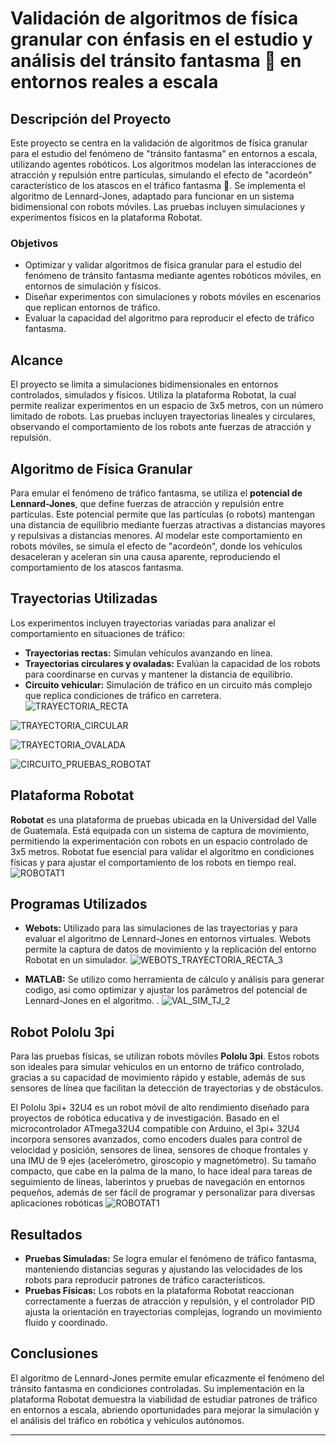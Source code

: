 # Validación de algoritmos de física granular con énfasis en el estudio y análisis del tránsito fantasma 👻 en entornos reales a escala


## Descripción del Proyecto

Este proyecto se centra en la validación de algoritmos de física granular para el estudio del fenómeno de "tránsito fantasma" en entornos a escala, utilizando agentes robóticos. Los algoritmos modelan las interacciones de atracción y repulsión entre partículas, simulando el efecto de "acordeón" característico de los atascos en el tráfico fantasma 👻. Se implementa el algoritmo de Lennard-Jones, adaptado para funcionar en un sistema bidimensional con robots móviles. Las pruebas incluyen simulaciones y experimentos físicos en la plataforma Robotat.


### Objetivos 
- Optimizar y validar algoritmos de física granular para el estudio del fenómeno de tránsito fantasma mediante agentes robóticos móviles, en entornos de simulación y físicos.
- Diseñar experimentos con simulaciones y robots móviles en escenarios que replican entornos de tráfico.
- Evaluar la capacidad del algoritmo para reproducir el efecto de tráfico fantasma.


## Alcance
El proyecto se limita a simulaciones bidimensionales en entornos controlados, simulados y físicos. Utiliza la plataforma Robotat, la cual permite realizar experimentos en un espacio de 3x5 metros, con un número limitado de robots. Las pruebas incluyen trayectorias lineales y circulares, observando el comportamiento de los robots ante fuerzas de atracción y repulsión.


## Algoritmo de Física Granular

Para emular el fenómeno de tráfico fantasma, se utiliza el **potencial de Lennard-Jones**, que define fuerzas de atracción y repulsión entre partículas. Este potencial permite que las partículas (o robots) mantengan una distancia de equilibrio mediante fuerzas atractivas a distancias mayores y repulsivas a distancias menores. Al modelar este comportamiento en robots móviles, se simula el efecto de "acordeón", donde los vehículos desaceleran y aceleran sin una causa aparente, reproduciendo el comportamiento de los atascos fantasma.

## Trayectorias Utilizadas

Los experimentos incluyen trayectorias variadas para analizar el comportamiento en situaciones de tráfico:
- **Trayectorias rectas:** Simulan vehículos avanzando en línea.
- **Trayectorias circulares y ovaladas:** Evalúan la capacidad de los robots para coordinarse en curvas y mantener la distancia de equilibrio.
- **Circuito vehicular:** Simulación de tráfico en un circuito más complejo que replica condiciones de tráfico en carretera.
![TRAYECTORIA_RECTA](https://github.com/user-attachments/assets/2a177d46-9ca8-4918-bc1f-22ec22eca21a)

![TRAYECTORIA_CIRCULAR](https://github.com/user-attachments/assets/c75d875a-bbcd-4cb2-9339-966e13e47527)

![TRAYECTORIA_OVALADA](https://github.com/user-attachments/assets/728ef2d5-e5a2-4b05-92d9-60ad53f45ff1)

![CIRCUITO_PRUEBAS_ROBOTAT](https://github.com/user-attachments/assets/6b55e95c-4d61-4213-b2f2-d212d8dc666b)

## Plataforma Robotat

**Robotat** es una plataforma de pruebas ubicada en la Universidad del Valle de Guatemala. Está equipada con un sistema de captura de movimiento, permitiendo la experimentación con robots en un espacio controlado de 3x5 metros. Robotat fue esencial para validar el algoritmo en condiciones físicas y para ajustar el comportamiento de los robots en tiempo real.
![ROBOTAT1](https://github.com/user-attachments/assets/8b24669c-1fb8-4527-93c6-045f48974767)


## Programas Utilizados

- **Webots:** Utilizado para las simulaciones de las trayectorias y para evaluar el algoritmo de Lennard-Jones en entornos virtuales. Webots permite la captura de datos de movimiento y la replicación del entorno Robotat en un simulador.
![WEBOTS_TRAYECTORIA_RECTA_3](https://github.com/user-attachments/assets/21f78a15-6900-491d-b9fd-05b8622f7940)

- **MATLAB:** Se utilizo como herramienta de cálculo y análisis para generar codigo, asi como optimizar y ajustar los parámetros del potencial de Lennard-Jones en el algoritmo.  .
  ![VAL_SIM_TJ_2](https://github.com/user-attachments/assets/1b471bca-2091-44f1-b569-3b867c261b16)  

## Robot Pololu 3pi

Para las pruebas físicas, se utilizan robots móviles **Pololu 3pi**. Estos robots son ideales para simular vehículos en un entorno de tráfico controlado, gracias a su capacidad de movimiento rápido y estable, además de sus sensores de línea que facilitan la detección de trayectorias y de obstáculos.

El Pololu 3pi+ 32U4 es un robot móvil de alto rendimiento diseñado para proyectos de robótica educativa y de investigación. Basado en el microcontrolador ATmega32U4 compatible con Arduino, el 3pi+ 32U4 incorpora sensores avanzados, como encoders duales para control de velocidad y posición, sensores de línea, sensores de choque frontales y una IMU de 9 ejes (acelerómetro, giroscopio y magnetómetro). Su tamaño compacto, que cabe en la palma de la mano, lo hace ideal para tareas de seguimiento de líneas, laberintos y pruebas de navegación en entornos pequeños, además de ser fácil de programar y personalizar para diversas aplicaciones robóticas​
![ROBOTAT1](https://github.com/user-attachments/assets/8b24669c-1fb8-4527-93c6-045f48974767)


## Resultados

- **Pruebas Simuladas:** Se logra emular el fenómeno de tráfico fantasma, manteniendo distancias seguras y ajustando las velocidades de los robots para reproducir patrones de tráfico característicos.
- **Pruebas Físicas:** Los robots en la plataforma Robotat reaccionan correctamente a fuerzas de atracción y repulsión, y el controlador PID ajusta la orientación en trayectorias complejas, logrando un movimiento fluido y coordinado.

## Conclusiones

El algoritmo de Lennard-Jones permite emular eficazmente el fenómeno del tránsito fantasma en condiciones controladas. Su implementación en la plataforma Robotat demuestra la viabilidad de estudiar patrones de tráfico en entornos a escala, abriendo oportunidades para mejorar la simulación y el análisis del tráfico en robótica y vehículos autónomos.

---
